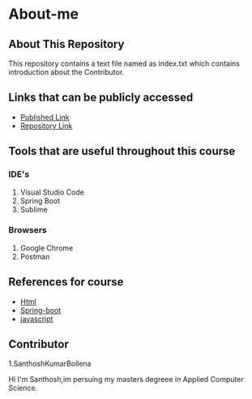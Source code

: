 # About-me

## About This Repository

This repository contains a text file named as index.txt which contains introduction about the Contributor.

## Links that can be publicly accessed

  - [Published Link](https://santhoshkumarbollena.github.io/about-me)
  - [Repository Link]()

## Tools that are useful throughout this course

### IDE's

  1. Visual Studio Code
  1. Spring Boot
  1. Sublime
  
### Browsers

  1. Google Chrome
  1. Postman
  
## References for course

  - [Html](https://www.w3schools.com/html/)
  - [Spring-boot](https://www.tutorialspoint.com/spring_boot/index.htm)
  - [javascript](https://www.w3schools.com/js/)
  
## Contributor

1.SanthoshKumarBollena

Hi I'm Santhosh,im persuing my masters degreee in Applied Computer Science.

![]()
